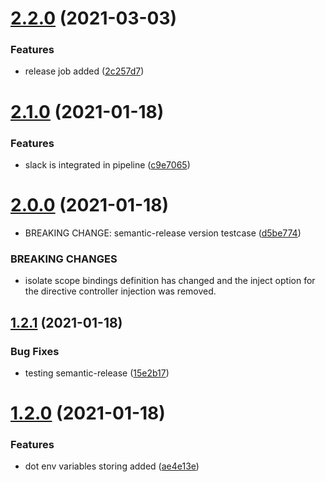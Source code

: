 # [2.2.0](https://github.com/Ven2575/gitflow-demo/compare/2.1.0...2.2.0) (2021-03-03)


### Features

* release job added ([2c257d7](https://github.com/Ven2575/gitflow-demo/commit/2c257d7773de7b3977b64f71a4eecb78c13c5187))

# [2.1.0](https://github.com/Ven2575/gitflow-demo/compare/2.0.0...2.1.0) (2021-01-18)


### Features

* slack is integrated in pipeline ([c9e7065](https://github.com/Ven2575/gitflow-demo/commit/c9e7065fa21fcb9f02281f06830b6dbafd4bb5e9))

# [2.0.0](https://github.com/Ven2575/gitflow-demo/compare/1.2.1...2.0.0) (2021-01-18)


* BREAKING CHANGE: semantic-release version testcase ([d5be774](https://github.com/Ven2575/gitflow-demo/commit/d5be774a732e528a0d5fb2524e5f1e3e311f7af0))


### BREAKING CHANGES

* isolate scope bindings definition has changed and the inject option
for the directive controller injection was removed.

## [1.2.1](https://github.com/Ven2575/gitflow-demo/compare/1.2.0...1.2.1) (2021-01-18)


### Bug Fixes

* testing semantic-release ([15e2b17](https://github.com/Ven2575/gitflow-demo/commit/15e2b17c2023a7b6d3ce2007f588715ec06f0f65))

# [1.2.0](https://github.com/Ven2575/gitflow-demo/compare/1.1.1...1.2.0) (2021-01-18)


### Features

* dot env variables storing added ([ae4e13e](https://github.com/Ven2575/gitflow-demo/commit/ae4e13e7e6aa761f88361dc250be77de27f6ef9a))
